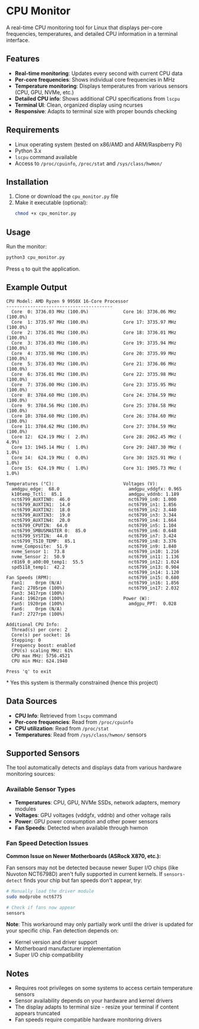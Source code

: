 # CPU Monitor

A real-time CPU monitoring tool for Linux that displays per-core frequencies, temperatures, and detailed CPU information in a terminal interface.

## Features

- **Real-time monitoring**: Updates every second with current CPU data
- **Per-core frequencies**: Shows individual core frequencies in MHz
- **Temperature monitoring**: Displays temperatures from various sensors (CPU, GPU, NVMe, etc.)
- **Detailed CPU info**: Shows additional CPU specifications from `lscpu`
- **Terminal UI**: Clean, organized display using ncurses
- **Responsive**: Adapts to terminal size with proper bounds checking

## Requirements

- Linux operating system (tested on x86/AMD and ARM/Raspberry Pi)
- Python 3.x
- `lscpu` command available
- Access to `/proc/cpuinfo`, `/proc/stat` and `/sys/class/hwmon/`

## Installation

1. Clone or download the `cpu_monitor.py` file
2. Make it executable (optional):
   ```bash
   chmod +x cpu_monitor.py
   ```

## Usage

Run the monitor:
```bash
python3 cpu_monitor.py
```

Press `q` to quit the application.

## Example Output

```
CPU Model: AMD Ryzen 9 9950X 16-Core Processor
----------------------------------------
  Core  0: 3736.03 MHz (100.0%)             Core 16: 3736.06 MHz (100.0%)
  Core  1: 3735.97 MHz (100.0%)             Core 17: 3735.97 MHz (100.0%)
  Core  2: 3736.01 MHz (100.0%)             Core 18: 3736.01 MHz (100.0%)
  Core  3: 3736.03 MHz (100.0%)             Core 19: 3735.94 MHz (100.0%)
  Core  4: 3735.98 MHz (100.0%)             Core 20: 3735.99 MHz (100.0%)
  Core  5: 3736.03 MHz (100.0%)             Core 21: 3736.06 MHz (100.0%)
  Core  6: 3736.01 MHz (100.0%)             Core 22: 3735.98 MHz (100.0%)
  Core  7: 3736.00 MHz (100.0%)             Core 23: 3735.95 MHz (100.0%)
  Core  8: 3784.60 MHz (100.0%)             Core 24: 3784.59 MHz (100.0%)
  Core  9: 3784.56 MHz (100.0%)             Core 25: 3784.58 MHz (100.0%)
  Core 10: 3784.60 MHz (100.0%)             Core 26: 3784.60 MHz (100.0%)
  Core 11: 3784.62 MHz (100.0%)             Core 27: 3784.59 MHz (100.0%)
  Core 12:  624.19 MHz (  2.0%)             Core 28: 2062.45 MHz (  4.9%)
  Core 13: 1945.14 MHz (  1.0%)             Core 29: 2487.30 MHz (  1.0%)
  Core 14:  624.19 MHz (  0.0%)             Core 30: 1925.91 MHz (  1.0%)
  Core 15:  624.19 MHz (  1.0%)             Core 31: 1905.73 MHz (  1.0%)

Temperatures (°C):                          Voltages (V):
  amdgpu_edge:  68.0                          amdgpu_vddgfx: 0.965
  k10temp_Tctl:  85.1                         amdgpu_vddnb: 1.189
  nct6799_AUXTIN0:  46.0                      nct6799_in0: 1.000
  nct6799_AUXTIN1:  14.0                      nct6799_in1: 1.856
  nct6799_AUXTIN2:  18.0                      nct6799_in2: 3.440
  nct6799_AUXTIN3:  19.0                      nct6799_in3: 3.344
  nct6799_AUXTIN4:  20.0                      nct6799_in4: 1.664
  nct6799_CPUTIN:  64.0                       nct6799_in5: 1.104
  nct6799_SMBUSMASTER 0:  85.0                nct6799_in6: 0.648
  nct6799_SYSTIN:  44.0                       nct6799_in7: 3.424
  nct6799_TSI0_TEMP:  85.1                    nct6799_in8: 3.376
  nvme_Composite:  51.9                       nct6799_in9: 1.840
  nvme_Sensor 1:  73.8                        nct6799_in10: 1.216
  nvme_Sensor 2:  50.9                        nct6799_in11: 1.136
  r8169_0_a00:00_temp1:  55.5                 nct6799_in12: 1.024
  spd5118_temp1:  42.2                        nct6799_in13: 0.904
                                              nct6799_in14: 1.120
Fan Speeds (RPM):                             nct6799_in15: 0.680
  Fan1:    0rpm (N/A)                         nct6799_in16: 1.856
  Fan2: 2705rpm (100%)                        nct6799_in17: 2.032
  Fan3: 3417rpm (100%)
  Fan4: 1962rpm (100%)                      Power (W):
  Fan5: 1920rpm (100%)                        amdgpu_PPT:  0.028
  Fan6:    0rpm (N/A)
  Fan7: 2727rpm (100%)

Additional CPU Info:
  Thread(s) per core: 2
  Core(s) per socket: 16
  Stepping: 0
  Frequency boost: enabled
  CPU(s) scaling MHz: 61%
  CPU max MHz: 5756.4521
  CPU min MHz: 624.1940

Press 'q' to exit
```
\* Yes this system is thermally constrained (hence this project)

## Data Sources

- **CPU Info**: Retrieved from `lscpu` command
- **Per-core frequencies**: Read from `/proc/cpuinfo`
- **CPU utilization**: Read from `/proc/stat`
- **Temperatures**: Read from `/sys/class/hwmon/` sensors


## Supported Sensors

The tool automatically detects and displays data from various hardware monitoring sources:

### Available Sensor Types
- **Temperatures**: CPU, GPU, NVMe SSDs, network adapters, memory modules
- **Voltages**: GPU voltages (vddgfx, vddnb) and other voltage rails
- **Power**: GPU power consumption and other power sensors
- **Fan Speeds**: Detected when available through hwmon

### Fan Speed Detection Issues

**Common Issue on Newer Motherboards (ASRock X870, etc.):**

Fan sensors may not be detected because newer Super I/O chips (like Nuvoton NCT6798D) aren't fully supported in current kernels. If `sensors-detect` finds your chip but fan speeds don't appear, try:

```bash
# Manually load the driver module
sudo modprobe nct6775

# Check if fans now appear
sensors
```

**Note**: This workaround may only partially work until the driver is updated for your specific chip. Fan detection depends on:
- Kernel version and driver support
- Motherboard manufacturer implementation
- Super I/O chip compatibility

## Notes

- Requires root privileges on some systems to access certain temperature sensors
- Sensor availability depends on your hardware and kernel drivers
- The display adapts to terminal size - resize your terminal if content appears truncated
- Fan speeds require compatible hardware monitoring drivers
